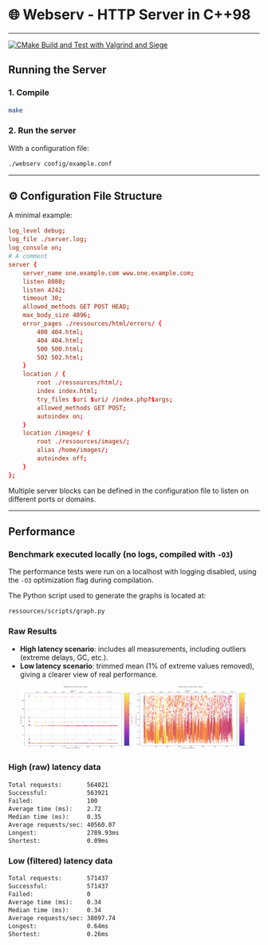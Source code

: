 # 🌐 Webserv - HTTP Server in C++98
---
[![CMake Build and Test with Valgrind and Siege](https://github.com/Moutigll/webserv/actions/workflows/c-cpp.yml/badge.svg)](https://github.com/Moutigll/webserv/actions/workflows/c-cpp.yml)
## Running the Server

### 1. Compile

```bash
make
```

### 2. Run the server

With a configuration file:

```bash
./webserv config/example.conf
```

---

## ⚙️ Configuration File Structure

A minimal example:

```conf
log_level debug;
log_file ./server.log;
log_console on;
# A comment
server {
	server_name one.example.com www.one.example.com;
	listen 8080;
	listen 4242;
	timeout 30;
	allowed_methods GET POST HEAD;
	max_body_size 4096;
	error_pages ./ressources/html/errors/ {
		400 404.html;
		404 404.html;
		500 500.html;
		502 502.html;
	}
	location / {
		root ./ressources/html/;
		index index.html;
		try_files $uri $uri/ /index.php?$args;
		allowed_methods GET POST;
		autoindex on;
	}
	location /images/ {
		root ./ressources/images/;
		alias /home/images/;
		autoindex off;
	}
};
```

Multiple server blocks can be defined in the configuration file to listen on different ports or domains.

---
## Performance

### Benchmark executed locally (no logs, compiled with `-O3`)

The performance tests were run on a localhost with logging disabled, using the `-O3` optimization flag during compilation.  

The Python script used to generate the graphs is located at:

~~~
ressources/scripts/graph.py
~~~

### Raw Results

- **High latency scenario**: includes all measurements, including outliers (extreme delays, GC, etc.).
- **Low latency scenario**: trimmed mean (1% of extreme values removed), giving a clearer view of real performance.

<p align="center">
  <img src="ressources/imgs/high.png" alt="High latency plot (with outliers)" width="45%" />
  <img src="ressources/imgs/low.png" alt="Low latency plot (1% extremes removed)" width="45%" />
</p>

### High (raw) latency data

~~~
Total requests:       564021
Successful:           563921
Failed:               100
Average time (ms):    2.72
Median time (ms):     0.35
Average requests/sec: 40560.07
Longest:              2789.93ms
Shortest:             0.09ms
~~~

### Low (filtered) latency data

~~~
Total requests:       571437
Successful:           571437
Failed:               0
Average time (ms):    0.34
Median time (ms):     0.34
Average requests/sec: 38097.74
Longest:              0.64ms
Shortest:             0.26ms
~~~

